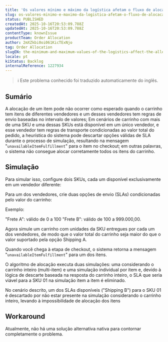 ```yaml
---
title: 'Os valores mínimo e máximo da logística afetam o fluxo de alocação'
slug: os-valores-minimo-e-maximo-da-logistica-afetam-o-fluxo-de-alocacao
status: PUBLISHED
createdAt: 2025-10-16T20:53:09.788Z
updatedAt: 2025-10-16T20:53:09.788Z
contentType: knownIssue
productTeam: Order Allocation
author: 2mXZkbi0oi061KicTExNjo
tag: Order Allocation
slugEN: the-minimum-and-maximum-values-of-the-logistics-affect-the-allocation-flow
locale: pt
kiStatus: Backlog
internalReference: 1227934
---
```


>ℹ️ Este problema conhecido foi traduzido automaticamente do inglês.

## Sumário


A alocação de um item pode não ocorrer como esperado quando o carrinho tem itens de diferentes vendedores e um desses vendedores tem regras de envio baseadas no intervalo de valores;
Em cenários de carrinho com mais de uma SKU e uma dessas SKUs está disponível em um único vendedor, e esse vendedor tem regras de transporte condicionadas ao valor total do pedido, a heurística do sistema pode descartar opções válidas de SLA durante o processo de simulação, resultando na mensagem "`unavailableItemFulfillment`" para o item no checkout; em outras palavras, o sistema não consegue alocar corretamente todos os itens do carrinho.
## Simulação


Para simular isso, configure dois SKUs, cada um disponível exclusivamente em um vendedor diferente:

Para um dos vendedores, crie duas opções de envio (SLAs) condicionadas pelo valor do carrinho:

Exemplo:

"Frete A": válido de 0 a 100
"Frete B": válido de 100 a 999.000,00.

Agora simule um carrinho com unidades da SKU entregues por cada um dos vendedores, de modo que o valor total do carrinho seja maior do que o valor suportado pela opção Shipping A.

Quando você chega à etapa de checkout, o sistema retorna a mensagem "`unavailableItemFulfillment`" para um dos itens.

O algoritmo de alocação executa duas simulações: uma considerando o carrinho inteiro (multi-item) e uma simulação individual por item e, devido à lógica de descarte baseada na resposta do carrinho inteiro, o SLA que seria viável para a SKU 01 na simulação item a item é eliminado.

No cenário descrito, um dos SLAs disponíveis ("Shipping B") para o SKU 01 é descartado por não estar presente na simulação considerando o carrinho inteiro, levando à impossibilidade de alocação dos itens
## Workaround


Atualmente, não há uma solução alternativa nativa para contornar completamente o problema.



